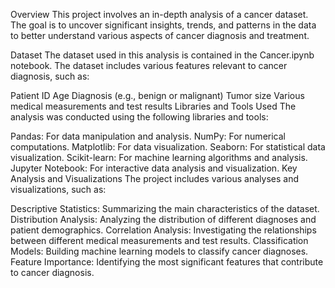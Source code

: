 Overview
This project involves an in-depth analysis of a cancer dataset. The goal is to uncover significant insights, trends, and patterns in the data to better understand various aspects of cancer diagnosis and treatment.

Dataset
The dataset used in this analysis is contained in the Cancer.ipynb notebook. The dataset includes various features relevant to cancer diagnosis, such as:

Patient ID
Age
Diagnosis (e.g., benign or malignant)
Tumor size
Various medical measurements and test results
Libraries and Tools Used
The analysis was conducted using the following libraries and tools:

Pandas: For data manipulation and analysis.
NumPy: For numerical computations.
Matplotlib: For data visualization.
Seaborn: For statistical data visualization.
Scikit-learn: For machine learning algorithms and analysis.
Jupyter Notebook: For interactive data analysis and visualization.
Key Analysis and Visualizations
The project includes various analyses and visualizations, such as:

Descriptive Statistics: Summarizing the main characteristics of the dataset.
Distribution Analysis: Analyzing the distribution of different diagnoses and patient demographics.
Correlation Analysis: Investigating the relationships between different medical measurements and test results.
Classification Models: Building machine learning models to classify cancer diagnoses.
Feature Importance: Identifying the most significant features that contribute to cancer diagnosis.
